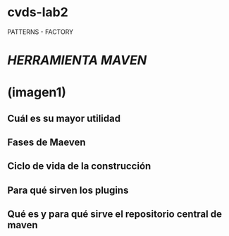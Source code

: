 # cvds-lab2
PATTERNS - FACTORY
# ***HERRAMIENTA MAVEN***
# (imagen1)
## Cuál es su mayor utilidad
## Fases de Maeven
## Ciclo de vida de la construcción
## Para qué sirven los plugins
## Qué es y para qué sirve el repositorio central de maven 
